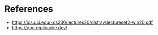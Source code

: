 # References

- https://ics.uci.edu/~cs230/lectures20/distrsyslectureset2-win20.pdf
- https://doc.replicache.dev/
